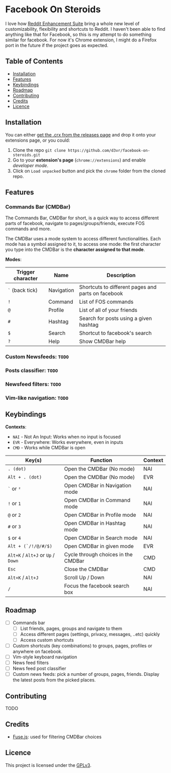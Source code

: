 # Facebook On Steroids

I love how [Reddit Enhancement Suite](https://github.com/honestbleeps/Reddit-Enhancement-Suite) bring a whole new level of customizability, flexibility and shortcuts to Reddit. I haven't been able to find anything like that for Facebook, so this is my attempt to do something similar for facebook. 
For now it's Chrome extension, I might do a Firefox port in the future if the project goes as expected.

## Table of Contents
- [Installation](#installation)
- [Features](#features)
- [Keybindings](#keybindings)
- [Roadmap](#roadmap)
- [Contributing](#contributing)
- [Credits](#credits)
- [Licence](#licence)

## Installation
You can either [get the .crx from the releases page](https://github.com/d3vr/facebook-on-steroids/releases/) and drop it onto your extensions page, or you could:
1. Clone the repo `git clone https://github.com/d3vr/facebook-on-steroids.git`
2. Go to your **extension's page** (`chrome://extensions`) and enable *developer mode*.
3. Click on `Load unpacked` button and pick the `chrome` folder from the cloned repo.

## Features

### Commands Bar (CMDBar)
The Commands Bar, CMDBar for short, is a quick way to access different parts of facebook, navigate to pages/groups/friends, execute FOS commands and more.

The CMDBar uses a mode system to access different functionalities. Each mode has a symbol assigned to it, to access one mode: the first character you type into the CMDBar is the **character assigned to that mode**.

**Modes**:

| Trigger character  | Name | Description |
| ------------- | ------------- | ------------- |
| `` ` `` (back tick) | Navigation | Shortcuts to different pages and parts on facebook |
| `!`  | Command | List of FOS commands |
| `@`  | Profile | List of all of your friends |
| `#`  | Hashtag | Search for posts using a given hashtag |
| `$`  | Search | Shortcut to facebook's search |
| `?`  | Help | Show CMDBar help |


### Custom Newsfeeds: `TODO`
### Posts classifier: `TODO`
### Newsfeed filters: `TODO`
### Vim-like navigation: `TODO`

## Keybindings
**Contexts**:
- `NAI` -  Not An Input: Works when no input is focused
- `EVR` -  Everywhere: Works everywhere, even in inputs
- `CMD` -  Works while CMDBar is open

| Key(s)  | Function | Context
| ------------- | ------------- | ------------- |
| `. (dot)`  |  Open the CMDBar (No mode) | NAI |
| `Alt + . (dot)`  |  Open the CMDBar (No mode) | EVR |
| `` ` `` or `²` |  Open CMDBar in Navigation mode | NAI |
| `!` or `1`  |  Open CMDBar in Command mode | NAI |
| `@` or `2` |  Open CMDBar in Profile mode | NAI |
| `#` or `3` |  Open CMDBar in Hashtag mode | NAI |
| `$` or `4` |  Open CMDBar in Search mode | NAI |
| ``Alt + (`/!/@/#/$)``  |  Open CMDBar in given mode | EVR |
| `Alt+K` / `Alt+J` or  `Up` / `Down`  | Cycle through choices in the CMDBar | CMD |
| `Esc`  | Close the CMDBar | CMD |
| `Alt+K` / `Alt+J`  | Scroll Up / Down | NAI |
| `/`  | Focus the facebook search box | NAI |

## Roadmap
- [ ] Commands bar
    - [ ] List friends, pages, groups and navigate to them
    - [ ] Access different pages (settings, privacy, messages, ..etc) quickly
    - [ ] Access custom shortcuts
- [ ] Custom shortcuts (key combinations) to groups, pages, profiles or anywhere on facebook.
- [ ] Vim-style keyboard navigation
- [ ] News feed filters
- [ ] News feed post classifier
- [ ] Custom news feeds: pick a number of groups, pages, friends. Display the latest posts from the picked places.

## Contributing
TODO

## Credits
- [Fuse.js](https://github.com/krisk/fuse): used for filtering CMDBar choices

## Licence
This project is licensed under the [GPLv3](https://www.gnu.org/licenses/gpl-3.0.en.html).

